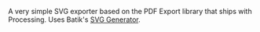 A very simple SVG exporter based on the PDF Export library that ships with Processing. Uses
Batik's [SVG Generator](http://xmlgraphics.apache.org/batik/using/svg-generator.html).
